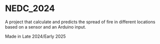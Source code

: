 # NEDC_2024
A project that calculate and predicts the spread of fire in different locations based on a sensor and an Arduino input. 


Made in Late 2024/Early 2025

